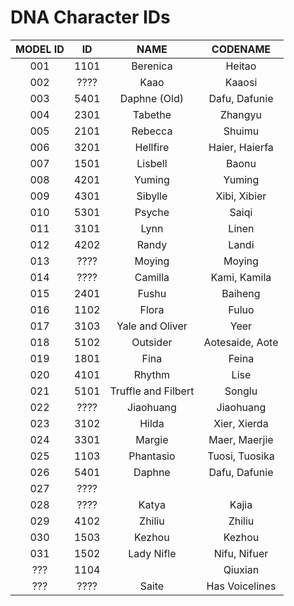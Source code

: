 # DNA Character IDs

| MODEL ID | ID  | NAME | CODENAME |
| :--: | :--: | :--: | :--: |
| 001 | 1101 | Berenica | Heitao |
| 002 | ???? | Kaao | Kaaosi |
| 003 | 5401 | Daphne (Old) | Dafu, Dafunie |
| 004 | 2301 | Tabethe | Zhangyu |
| 005 | 2101 | Rebecca | Shuimu |
| 006 | 3201 | Hellfire | Haier, Haierfa |
| 007 | 1501 | Lisbell | Baonu |
| 008 | 4201 | Yuming | Yuming |
| 009 | 4301 | Sibylle | Xibi, Xibier |
| 010 | 5301 | Psyche | Saiqi
| 011 | 3101 | Lynn | Linen |
| 012 | 4202 | Randy | Landi |
| 013 | ???? | Moying | Moying |
| 014 | ???? | Camilla | Kami, Kamila |
| 015 | 2401 | Fushu | Baiheng |
| 016 | 1102 | Flora | Fuluo |
| 017 | 3103 | Yale and Oliver | Yeer |
| 018 | 5102 | Outsider | Aotesaide, Aote |
| 019 | 1801 | Fina | Feina |
| 020 | 4101 | Rhythm | Lise |
| 021 | 5101 | Truffle and Filbert | Songlu |
| 022 | ???? | Jiaohuang | Jiaohuang |
| 023 | 3102 | Hilda | Xier, Xierda |
| 024 | 3301 | Margie | Maer, Maerjie |
| 025 | 1103 | Phantasio | Tuosi, Tuosika |
| 026 | 5401 | Daphne | Dafu, Dafunie |
| 027 | ???? | | |
| 028 | ???? | Katya | Kajia |
| 029 | 4102 | Zhiliu | Zhiliu |
| 030 | 1503 | Kezhou | Kezhou |
| 031 | 1502 | Lady Nifle | Nifu, Nifuer |
| ??? | 1104 | | Qiuxian |
| ??? | ???? | Saite | Has Voicelines |
